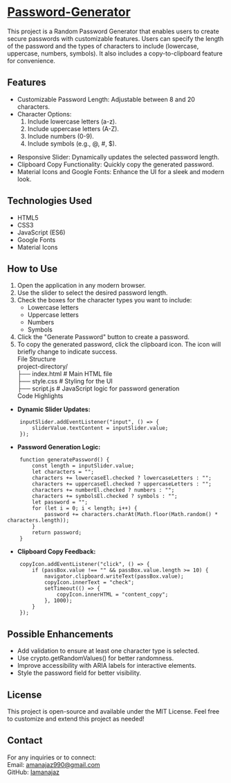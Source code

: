 #  [Password-Generator](https://bit.ly/iaman-password)

This project is a Random Password Generator that enables users to create secure passwords with customizable features. Users can specify the length of the password and the types of characters to include (lowercase, uppercase, numbers, symbols). It also includes a copy-to-clipboard feature for convenience. <br/>
## Features
- Customizable Password Length: Adjustable between 8 and 20 characters. 
- Character Options: 
    1.  Include lowercase letters (a-z).
    2.	Include uppercase letters (A-Z).
    3.	Include numbers (0-9).
    4.	Include symbols (e.g., @, #, $).
+	Responsive Slider: Dynamically updates the selected password length.
+	Clipboard Copy Functionality: Quickly copy the generated password.
+	Material Icons and Google Fonts: Enhance the UI for a sleek and modern look.
## Technologies Used
*	HTML5
*	CSS3
*	JavaScript (ES6)
*	Google Fonts
*	Material Icons
## How to Use
1.	Open the application in any modern browser.
2.	Use the slider to select the desired password length.
3.	Check the boxes for the character types you want to include: 
    +	Lowercase letters
    +	Uppercase letters
    +	Numbers
    +	Symbols
4.	Click the "Generate Password" button to create a password.
5.	To copy the generated password, click the clipboard icon. The icon will briefly change to indicate success. <br/>
File Structure <br/>
project-directory/ <br/>
├── index.html        # Main HTML file <br/>
├── style.css         # Styling for the UI  <br/>
├── script.js         # JavaScript logic for password generation <br/>
Code Highlights
+	**Dynamic Slider Updates:**
```git
	inputSlider.addEventListener("input", () => {
	    sliderValue.textContent = inputSlider.value;
	});
```
+	**Password Generation Logic:**
```git
	function generatePassword() {
	    const length = inputSlider.value;
	    let characters = "";
	    characters += lowercaseEl.checked ? lowercaseLetters : "";
	    characters += uppercaseEl.checked ? uppercaseLetters : "";
	    characters += numberEl.checked ? numbers : "";
	    characters += symbolsEl.checked ? symbols : "";
	    let password = "";
	    for (let i = 0; i < length; i++) {
	        password += characters.charAt(Math.floor(Math.random() * characters.length));
	    }
	    return password;
	}
```
+	**Clipboard Copy Feedback:**
```git
	copyIcon.addEventListener("click", () => {
	    if (passBox.value !== "" && passBox.value.length >= 10) {
	        navigator.clipboard.writeText(passBox.value);
	        copyIcon.innerText = "check";	
	        setTimeout(() => {
	            copyIcon.innerHTML = "content_copy";
	        }, 1000);
	    }
	});
```
## Possible Enhancements
*   Add validation to ensure at least one character type is selected.
*	Use crypto.getRandomValues() for better randomness.
*	Improve accessibility with ARIA labels for interactive elements.
*	Style the password field for better visibility.
## License
This project is open-source and available under the MIT License. Feel free to customize and extend this project as needed!
## Contact
For any inquiries or to connect: <br/>
Email: amanajaz990@gmail.com <br/>
GitHub: [Iamanajaz](https://www.gitnub.com/Iamanajaz)


